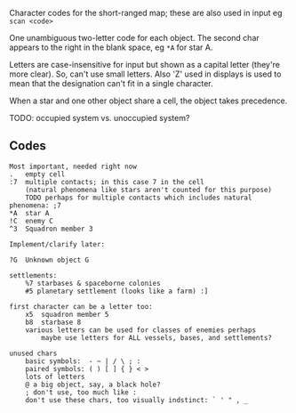 
Character codes for the short-ranged map; these are also used in input eg `scan <code>`

One unambiguous two-letter code for each object. The second char appears to the
right in the blank space, eg `*A` for star A.

Letters are case-insensitive for input but shown as a capital letter (they're
more clear). So, can't use small letters. Also 'Z' used in displays is used to
mean that the designation can't fit in a single character.

When a star and one other object share a cell, the object takes precedence.

TODO: occupied system vs. unoccupied system? 

## Codes
```
Most important, needed right now
.   empty cell
:7  multiple contacts; in this case 7 in the cell
    (natural phenomena like stars aren't counted for this purpose)
    TODO perhaps for multiple contacts which includes natural phenomena: ;7
*A  star A
!C  enemy C
^3  Squadron member 3

Implement/clarify later:

?G  Unknown object G

settlements:
    %7 starbases & spaceborne colonies
    #5 planetary settlement (looks like a farm) :]

first character can be a letter too:
    x5  squadron member 5
    b8  starbase 8
    various letters can be used for classes of enemies perhaps
        maybe use letters for ALL vessels, bases, and settlements?

unused chars
    basic symbols:  - ~ | / \ ; : 
    paired symbols: ( ) [ ] { } < >
    lots of letters
    @ a big object, say, a black hole?
    ; don't use, too much like :
    don't use these chars, too visually indstinct: ` ' " , _
```
